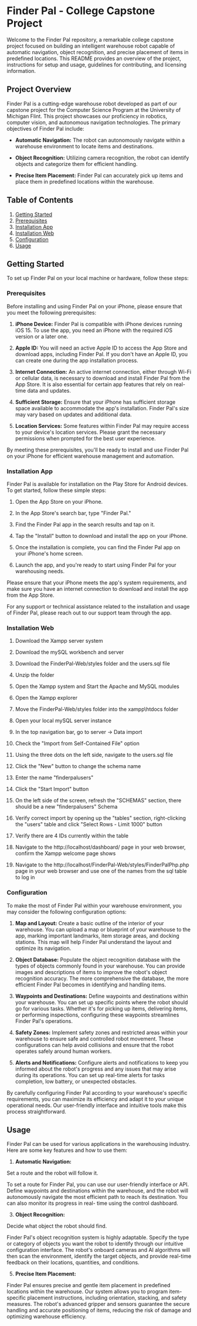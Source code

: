 # Finder Pal - College Capstone Project

Welcome to the Finder Pal repository, a remarkable college capstone project focused on building an intelligent warehouse robot capable of automatic navigation, object recognition, and precise placement of items in predefined locations. This README provides an overview of the project, instructions for setup and usage, guidelines for contributing, and licensing information.

## Project Overview

Finder Pal is a cutting-edge warehouse robot developed as part of our capstone project for the Computer Science Program at the University of Michigan Flint. This project showcases our proficiency in robotics, computer vision, and autonomous navigation technologies. The primary objectives of Finder Pal include:

- **Automatic Navigation:** The robot can autonomously navigate within a warehouse environment to locate items and destinations.

- **Object Recognition:** Utilizing camera recognition, the robot can identify objects and categorize them for efficient handling.

- **Precise Item Placement:** Finder Pal can accurately pick up items and place them in predefined locations within the warehouse.

## Table of Contents

1. [Getting Started](#getting-started)
2. [Prerequisites](#prerequisites)
3. [Installation App](#installation-app)
4. [Installation Web](#installation-web)
5. [Configuration](#configuration)
6. [Usage](#usage)



## Getting Started

To set up Finder Pal on your local machine or hardware, follow these steps:

### Prerequisites

Before installing and using Finder Pal on your iPhone, please ensure that you meet the following prerequisites:

1. **iPhone Device:** Finder Pal is compatible with iPhone devices running iOS 15. To use the app, you need an iPhone with the required iOS version or a later one.

2. **Apple ID:** You will need an active Apple ID to access the App Store and download apps, including Finder Pal. If you don't have an Apple ID, you can create one during the app installation process.

3. **Internet Connection:** An active internet connection, either through Wi-Fi or cellular data, is necessary to download and install Finder Pal from the App Store. It is also essential for certain app features that rely on real-time data and updates.

4. **Sufficient Storage:** Ensure that your iPhone has sufficient storage space available to accommodate the app's installation. Finder Pal's size may vary based on updates and additional data.

5. **Location Services:** Some features within Finder Pal may require access to your device's location services. Please grant the necessary permissions when prompted for the best user experience.

By meeting these prerequisites, you'll be ready to install and use Finder Pal on your iPhone for efficient warehouse management and automation.


### Installation App

Finder Pal is available for installation on the Play Store for Android devices. To get started, follow these simple steps:

1. Open the App Store on your iPhone.

2. In the App Store's search bar, type "Finder Pal."

3. Find the Finder Pal app in the search results and tap on it.

4. Tap the "Install" button to download and install the app on your iPhone.

5. Once the installation is complete, you can find the Finder Pal app on your iPhone's home screen.

6. Launch the app, and you're ready to start using Finder Pal for your warehousing needs.

Please ensure that your iPhone meets the app's system requirements, and make sure you have an internet connection to download and install the app from the App Store.

For any support or technical assistance related to the installation and usage of Finder Pal, please reach out to our support team through the app.


### Installation Web

1. Download the Xampp server system

2. Download the mySQL workbench and server
    
4. Download the FinderPal-Web/styles folder and the users.sql file

5. Unzip the folder

6. Open the Xampp system and Start the Apache and MySQL modules

7. Open the Xampp explorer

8. Move the FinderPal-Web/styles folder into the xampp\htdocs folder

9. Open your local mySQL server instance

10. In the top navigation bar, go to server -> Data import

11. Check the "Import from Self-Contained File" option

12. Using the three dots on the left side, navigate to the users.sql file

13. Click the "New" button to change the schema name

14. Enter the name "finderpalusers"

15. Click the "Start Import" button

16. On the left side of the screen, refresh the "SCHEMAS" section, there should be a new "finderpalusers" Schema

17. Verify correct import by opening up the "tables" section, right-clicking the "users" table and click "Select Rows - Limit 1000" button

18. Verify there are 4 IDs currently within the table

19. Navigate to the http://localhost/dashboard/ page in your web browser, confirm the Xampp welcome page shows

20. Navigate to the http://localhost/FinderPal-Web/styles/FinderPalPhp.php page in your web browser and use one of the names from the sql table to log in


### Configuration

To make the most of Finder Pal within your warehouse environment, you may consider the following configuration options:

1. **Map and Layout:** Create a basic outline of the interior of your warehouse. You can upload a map or blueprint of your warehouse to the app, marking important landmarks, item storage areas, and docking stations. This map will help Finder Pal understand the layout and optimize its navigation.

2. **Object Database:** Populate the object recognition database with the types of objects commonly found in your warehouse. You can provide images and descriptions of items to improve the robot's object recognition accuracy. The more comprehensive the database, the more efficient Finder Pal becomes in identifying and handling items.

3. **Waypoints and Destinations:** Define waypoints and destinations within your warehouse. You can set up specific points where the robot should go for various tasks. Whether it's for picking up items, delivering items, or performing inspections, configuring these waypoints streamlines Finder Pal's operations.

4. **Safety Zones:** Implement safety zones and restricted areas within your warehouse to ensure safe and controlled robot movement. These configurations can help avoid collisions and ensure that the robot operates safely around human workers.

5. **Alerts and Notifications:** Configure alerts and notifications to keep you informed about the robot's progress and any issues that may arise during its operations. You can set up real-time alerts for tasks completion, low battery, or unexpected obstacles.

By carefully configuring Finder Pal according to your warehouse's specific requirements, you can maximize its efficiency and adapt it to your unique operational needs. Our user-friendly interface and intuitive tools make this process straightforward.


## Usage

Finder Pal can be used for various applications in the warehousing industry. Here are some key features and how to use them:

1. **Automatic Navigation:**
   
Set a route and the robot will follow it.
  
To set a route for Finder Pal, you can use our user-friendly interface or API. Define waypoints and destinations within the warehouse, and the robot will autonomously navigate the most efficient path to reach its destination. You can also monitor its progress in real- time using the control dashboard.

3. **Object Recognition:**
   
Decide what object the robot should find.
   
Finder Pal's object recognition system is highly adaptable. Specify the type or category of objects you want the robot to identify through our intuitive configuration interface. The robot's onboard cameras and AI algorithms will then scan the environment, identify the target objects, and provide real-time feedback on their locations, quantities, and conditions.

5. **Precise Item Placement:**
   
Finder Pal ensures precise and gentle item placement in predefined locations within the warehouse. Our system allows you to program item-specific placement instructions, including orientation, stacking, and safety measures. The robot's advanced gripper and sensors guarantee the secure handling and accurate positioning of items, reducing the risk of damage and optimizing warehouse efficiency.
